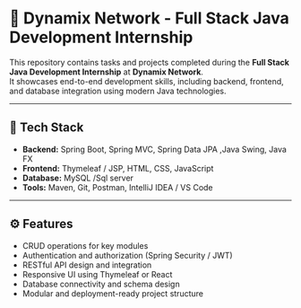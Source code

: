 # 🚀 Dynamix Network - Full Stack Java Development Internship

This repository contains tasks and projects completed during the **Full Stack Java Development Internship** at **Dynamix Network**.  
It showcases end-to-end development skills, including backend, frontend, and database integration using modern Java technologies.

---

## 🧩 Tech Stack
- **Backend:** Spring Boot, Spring MVC, Spring Data JPA ,Java Swing, Java FX
- **Frontend:** Thymeleaf / JSP, HTML, CSS, JavaScript  
- **Database:** MySQL  /Sql server
- **Tools:** Maven, Git, Postman, IntelliJ IDEA / VS Code  

---

## ⚙️ Features
- CRUD operations for key modules  
- Authentication and authorization (Spring Security / JWT)  
- RESTful API design and integration  
- Responsive UI using Thymeleaf or React  
- Database connectivity and schema design  
- Modular and deployment-ready project structure  



